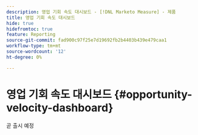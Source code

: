 ```yaml
---
description: 영업 기회 속도 대시보드 - [!DNL Marketo Measure] - 제품
title: 영업 기회 속도 대시보드
hide: true
hidefromtoc: true
feature: Reporting
source-git-commit: fad900c97f25e7d19692fb2b4403b439e479caa1
workflow-type: tm+mt
source-wordcount: '12'
ht-degree: 0%

---
```


# 영업 기회 속도 대시보드 {#opportunity-velocity-dashboard}

곧 출시 예정
